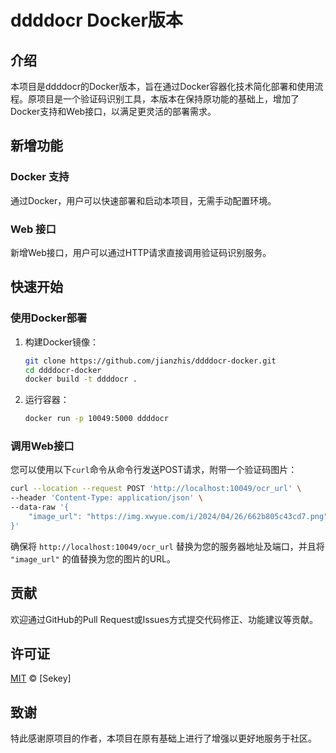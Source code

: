 # ddddocr Docker版本

## 介绍

本项目是ddddocr的Docker版本，旨在通过Docker容器化技术简化部署和使用流程。原项目是一个验证码识别工具，本版本在保持原功能的基础上，增加了Docker支持和Web接口，以满足更灵活的部署需求。

## 新增功能

### Docker 支持

通过Docker，用户可以快速部署和启动本项目，无需手动配置环境。

### Web 接口

新增Web接口，用户可以通过HTTP请求直接调用验证码识别服务。

## 快速开始

### 使用Docker部署

1. 构建Docker镜像：
   ```bash
   git clone https://github.com/jianzhis/ddddocr-docker.git
   cd ddddocr-docker
   docker build -t ddddocr .
   ```

2. 运行容器：
   ```bash
   docker run -p 10049:5000 ddddocr
   ```

### 调用Web接口

您可以使用以下`curl`命令从命令行发送POST请求，附带一个验证码图片：

```bash
curl --location --request POST 'http://localhost:10049/ocr_url' \
--header 'Content-Type: application/json' \
--data-raw '{
    "image_url": "https://img.xwyue.com/i/2024/04/26/662b805c43cd7.png"
}'
```

确保将 `http://localhost:10049/ocr_url` 替换为您的服务器地址及端口，并且将 `"image_url"` 的值替换为您的图片的URL。

## 贡献

欢迎通过GitHub的Pull Request或Issues方式提交代码修正、功能建议等贡献。

## 许可证

[MIT](LICENSE) © [Sekey]

## 致谢

特此感谢原项目的作者，本项目在原有基础上进行了增强以更好地服务于社区。